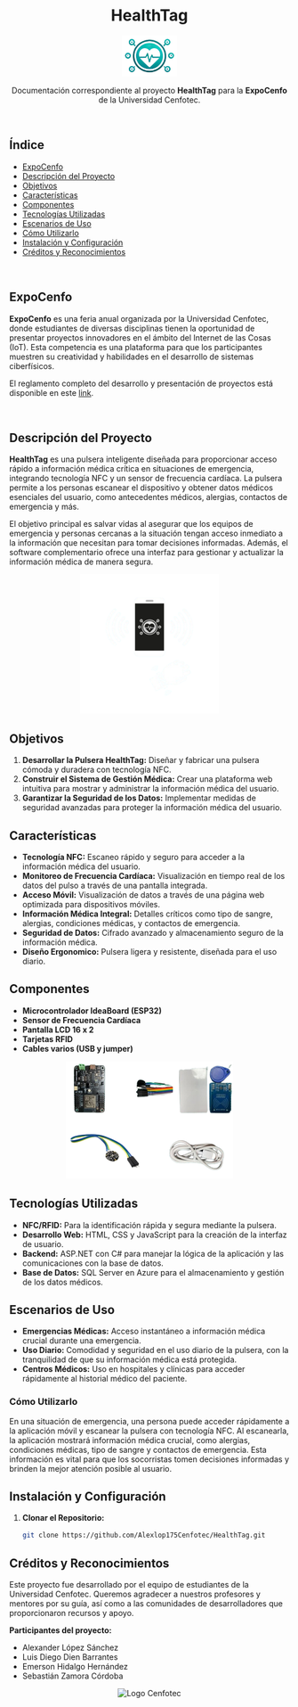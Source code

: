<div align="center">
<h1> 
  HealthTag
</h1>
<p align="center"> 
  <img src="Imagenes/logoSoloImagen.png" alt="HealthTag Logo" width="100" />
</p>

Documentación correspondiente al proyecto **HealthTag** para la **ExpoCenfo** de la Universidad Cenfotec.
</div>

<br/>

## Índice
- [ExpoCenfo](#expocenfo)
- [Descripción del Proyecto](#descripción-del-proyecto)
- [Objetivos](#objetivos)
- [Características](#características)
- [Componentes](#componentes)
- [Tecnologías Utilizadas](#tecnologías-utilizadas)
- [Escenarios de Uso](#escenarios-de-uso)
- [Cómo Utilizarlo](#cómo-utilizarlo)
- [Instalación y Configuración](#instalación-y-configuración)
- [Créditos y Reconocimientos](#créditos-y-reconocimientos)

<br/>

## ExpoCenfo

**ExpoCenfo** es una feria anual organizada por la Universidad Cenfotec, donde estudiantes de diversas disciplinas tienen la oportunidad de presentar proyectos innovadores en el ámbito del Internet de las Cosas (IoT). Esta competencia es una plataforma para que los participantes muestren su creatividad y habilidades en el desarrollo de sistemas ciberfísicos.

El reglamento completo del desarrollo y presentación de proyectos está disponible en este [link](https://ucenfotec.ac.cr/expocenfo/).

<br/>

## Descripción del Proyecto

**HealthTag** es una pulsera inteligente diseñada para proporcionar acceso rápido a información médica crítica en situaciones de emergencia, integrando tecnología NFC y un sensor de frecuencia cardíaca. La pulsera permite a los personas escanear el dispositivo y obtener datos médicos esenciales del usuario, como antecedentes médicos, alergias, contactos de emergencia y más.

El objetivo principal es salvar vidas al asegurar que los equipos de emergencia y personas cercanas a la situación tengan acceso inmediato a la información que necesitan para tomar decisiones informadas. Además, el software complementario ofrece una interfaz para gestionar y actualizar la información médica de manera segura.

<p align="center"> 
  <img src="Imagenes/Scan.png" alt="HealthTag Scan" width="250"/>
</p>

## Objetivos

1. **Desarrollar la Pulsera HealthTag:** Diseñar y fabricar una pulsera cómoda y duradera con tecnología NFC.
2. **Construir el Sistema de Gestión Médica:** Crear una plataforma web intuitiva para mostrar y administrar la información médica del usuario.
3. **Garantizar la Seguridad de los Datos:** Implementar medidas de seguridad avanzadas para proteger la información médica del usuario.

## Características

- **Tecnología NFC:** Escaneo rápido y seguro para acceder a la información médica del usuario.
- **Monitoreo de Frecuencia Cardíaca:** Visualización en tiempo real de los datos del pulso a través de una pantalla integrada.
- **Acceso Móvil:** Visualización de datos a través de una página web optimizada para dispositivos móviles.
- **Información Médica Integral:** Detalles críticos como tipo de sangre, alergias, condiciones médicas, y contactos de emergencia.
- **Seguridad de Datos:** Cifrado avanzado y almacenamiento seguro de la información médica.
- **Diseño Ergonomico:** Pulsera ligera y resistente, diseñada para el uso diario.

## Componentes

- **Microcontrolador IdeaBoard (ESP32)**
- **Sensor de Frecuencia Cardíaca**
- **Pantalla LCD 16 x 2**
- **Tarjetas RFID**
- **Cables varios (USB y jumper)**

<p align="center"> 
  <img src="Imagenes/Componentes.png" alt="Componentes HealthTag" width="300"/>
</p>

## Tecnologías Utilizadas

- **NFC/RFID:** Para la identificación rápida y segura mediante la pulsera.
- **Desarrollo Web:** HTML, CSS y JavaScript para la creación de la interfaz de usuario.
- **Backend:** ASP.NET con C# para manejar la lógica de la aplicación y las comunicaciones con la base de datos.
- **Base de Datos:** SQL Server en Azure para el almacenamiento y gestión de los datos médicos.

## Escenarios de Uso

- **Emergencias Médicas:** Acceso instantáneo a información médica crucial durante una emergencia.
- **Uso Diario:** Comodidad y seguridad en el uso diario de la pulsera, con la tranquilidad de que su información médica está protegida.
- **Centros Médicos:** Uso en hospitales y clínicas para acceder rápidamente al historial médico del paciente.

### Cómo Utilizarlo

En una situación de emergencia, una persona puede acceder rápidamente a la aplicación móvil y escanear la pulsera con tecnología NFC. Al escanearla, la aplicación mostrará información médica crucial, como alergias, condiciones médicas, tipo de sangre y contactos de emergencia. Esta información es vital para que los socorristas tomen decisiones informadas y brinden la mejor atención posible al usuario.


## Instalación y Configuración

1. **Clonar el Repositorio:**
   ```bash
   git clone https://github.com/Alexlop175Cenfotec/HealthTag.git

## Créditos y Reconocimientos

Este proyecto fue desarrollado por el equipo de estudiantes de la Universidad Cenfotec. Queremos agradecer a nuestros profesores y mentores por su guía, así como a las comunidades de desarrolladores que proporcionaron recursos y apoyo.

**Participantes del proyecto:**
- Alexander López Sánchez
- Luis Diego Dien Barrantes
- Emerson Hidalgo Hernández
- Sebastián Zamora Córdoba

<p align="center"> 
  <img src="Imagenes/LogoCenfotec.png" alt="Logo Cenfotec" width="150" />
</p>
